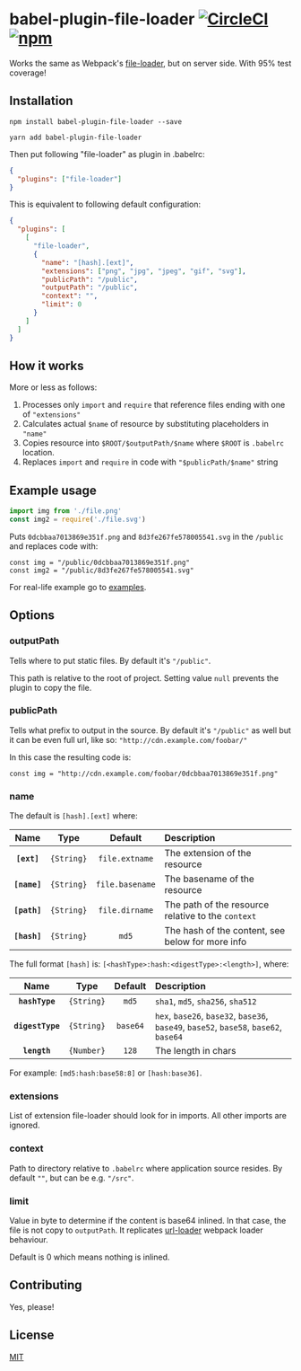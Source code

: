 # babel-plugin-file-loader [![CircleCI](https://circleci.com/gh/sheerun/babel-plugin-file-loader/tree/master.svg?style=svg)](https://circleci.com/gh/sheerun/babel-plugin-file-loader/tree/master) [![npm][npm-badge]][npm-link]

Works the same as Webpack's [file-loader](https://github.com/webpack-contrib/file-loader/), but on server side. With 95% test coverage!

## Installation

```
npm install babel-plugin-file-loader --save
```

```
yarn add babel-plugin-file-loader
```

Then put following "file-loader" as plugin in .babelrc:

```json
{
  "plugins": ["file-loader"]
}
```

This is equivalent to following default configuration:

```json
{
  "plugins": [
    [
      "file-loader",
      {
        "name": "[hash].[ext]",
        "extensions": ["png", "jpg", "jpeg", "gif", "svg"],
        "publicPath": "/public",
        "outputPath": "/public",
        "context": "",
        "limit": 0
      }
    ]
  ]
}
```

## How it works

More or less as follows:

1. Processes only `import` and `require` that reference files ending with one of `"extensions"`
2. Calculates actual `$name` of resource by substituting placeholders in `"name"`
3. Copies resource into `$ROOT/$outputPath/$name` where `$ROOT` is `.babelrc` location.
3. Replaces `import` and `require` in code with `"$publicPath/$name"` string

## Example usage

```js
import img from './file.png'
const img2 = require('./file.svg')
```

Puts `0dcbbaa7013869e351f.png` and `8d3fe267fe578005541.svg` in the `/public` and replaces code with:

```
const img = "/public/0dcbbaa7013869e351f.png"
const img2 = "/public/8d3fe267fe578005541.svg"
```

For real-life example go to [examples](https://github.com/sheerun/babel-plugin-file-loader/tree/master/examples).

## Options

### outputPath

Tells where to put static files. By default it's `"/public"`.

This path is relative to the root of project. Setting value `null` prevents the plugin to copy the file.

### publicPath

Tells what prefix to output in the source. By default it's `"/public"` as well but it can be even full url, like so: `"http://cdn.example.com/foobar/"`

In this case the resulting code is:

```
const img = "http://cdn.example.com/foobar/0dcbbaa7013869e351f.png"
```

### name

The default is `[hash].[ext]` where:

|Name|Type|Default|Description|
|:--:|:--:|:-----:|:----------|
|**`[ext]`**|`{String}`|`file.extname`|The extension of the resource|
|**`[name]`**|`{String}`|`file.basename`|The basename of the resource|
|**`[path]`**|`{String}`|`file.dirname`|The path of the resource relative to the `context`|
|**`[hash]`**|`{String}`|`md5`|The hash of the content, see below for more info|

The full format `[hash]` is: `[<hashType>:hash:<digestType>:<length>]`, where:

|Name|Type|Default|Description|
|:--:|:--:|:-----:|:----------|
|**`hashType`**|`{String}`|`md5`|`sha1`, `md5`, `sha256`, `sha512`|
|**`digestType`**|`{String}`|`base64`|`hex`, `base26`, `base32`, `base36`, `base49`, `base52`, `base58`, `base62`, `base64`|
|**`length`**|`{Number}`|`128`|The length in chars|

For example: `[md5:hash:base58:8]` or `[hash:base36]`.

### extensions

List of extension file-loader should look for in imports. All other imports are ignored.

### context

Path to directory relative to `.babelrc` where application source resides. By default `""`, but can be e.g. `"/src"`.

### limit

Value in byte to determine if the content is base64 inlined. In that case, the file is not copy to `outputPath`. It replicates [url-loader](https://github.com/webpack-contrib/url-loader) webpack loader behaviour.

Default is 0 which means nothing is inlined.

## Contributing

Yes, please!

## License

[MIT](./LICENSE)

[npm-badge]: https://img.shields.io/npm/v/babel-plugin-file-loader.svg?style=flat-square
[npm-link]: https://www.npmjs.com/package/babel-plugin-file-loader
